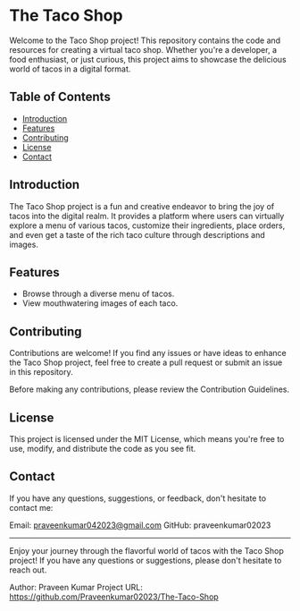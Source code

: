 # The Taco Shop


Welcome to the Taco Shop project! This repository contains the code and resources for creating a virtual taco shop. Whether you're a developer, a food enthusiast, or just curious, this project aims to showcase the delicious world of tacos in a digital format.

## Table of Contents

- [Introduction](#introduction)
- [Features](#features)
- [Contributing](#contributing)
- [License](#license)
- [Contact](#contact)

## Introduction

The Taco Shop project is a fun and creative endeavor to bring the joy of tacos into the digital realm. It provides a platform where users can virtually explore a menu of various tacos, customize their ingredients, place orders, and even get a taste of the rich taco culture through descriptions and images.

## Features

- Browse through a diverse menu of tacos.
- View mouthwatering images of each taco.

## Contributing
Contributions are welcome! If you find any issues or have ideas to enhance the Taco Shop project, feel free to create a pull request or submit an issue in this repository.

Before making any contributions, please review the Contribution Guidelines.
## License
This project is licensed under the MIT License, which means you're free to use, modify, and distribute the code as you see fit.

## Contact
If you have any questions, suggestions, or feedback, don't hesitate to contact me:

Email: praveenkumar042023@gmail.com
GitHub: praveenkumar02023

---
Enjoy your journey through the flavorful world of tacos with the Taco Shop project! If you have any questions or suggestions, please don't hesitate to reach out.

Author: Praveen Kumar
Project URL: https://github.com/Praveenkumar02023/The-Taco-Shop




